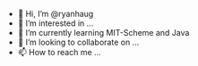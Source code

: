 - 👋 Hi, I’m @ryanhaug
- 👀 I’m interested in ...
- 🌱 I’m currently learning MIT-Scheme and Java
- 💞️ I’m looking to collaborate on ...
- 📫 How to reach me ...

<!---
ryanhaug/ryanhaug is a ✨ special ✨ repository because its `README.md` (this file) appears on your GitHub profile.
You can click the Preview link to take a look at your changes.
--->
